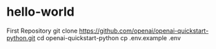 # hello-world
First Repository
git clone https://github.com/openai/openai-quickstart-python.git
cd openai-quickstart-python
cp .env.example .env
